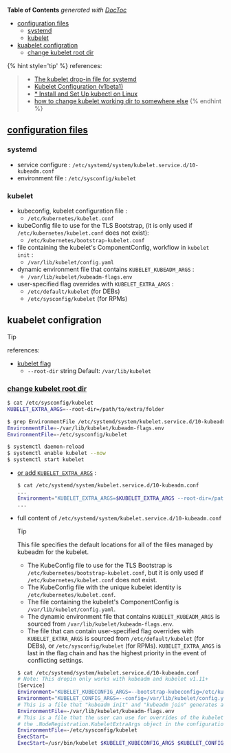 <!-- START doctoc generated TOC please keep comment here to allow auto update -->
<!-- DON'T EDIT THIS SECTION, INSTEAD RE-RUN doctoc TO UPDATE -->
**Table of Contents**  *generated with [DocToc](https://github.com/thlorenz/doctoc)*

- [configuration files](#configuration-files)
  - [systemd](#systemd)
  - [kubelet](#kubelet)
- [kuabelet configration](#kuabelet-configration)
  - [change kubelet root dir](#change-kubelet-root-dir)

<!-- END doctoc generated TOC please keep comment here to allow auto update -->


{% hint style='tip' %}
references:
> - [The kubelet drop-in file for systemd](https://kubernetes.io/docs/setup/production-environment/tools/kubeadm/kubelet-integration/#the-kubelet-drop-in-file-for-systemd)
> - [Kubelet Configuration (v1beta1)](https://kubernetes.io/docs/reference/config-api/kubelet-config.v1beta1/)
> - [* Install and Set Up kubectl on Linux](https://kubernetes.io/docs/tasks/tools/install-kubectl-linux/)
> - [how to change kubelet working dir to somewhere else](https://stackoverflow.com/a/53228571/2940319)
{% endhint %}


## [configuration files](https://kubernetes.io/docs/setup/production-environment/tools/kubeadm/kubelet-integration/)
### systemd
- service configure : `/etc/systemd/system/kubelet.service.d/10-kubeadm.conf`
- environment file : `/etc/sysconfig/kubelet`

### kubelet
- kubeconfig, kubelet configuration file :
  - `/etc/kubernetes/kubelet.conf`
- kubeConfig file to use for the TLS Bootstrap, (it is only used if `/etc/kubernetes/kubelet.conf` does not exist):
  - `/etc/kubernetes/bootstrap-kubelet.conf`
- file containing the kubelet's ComponentConfig, workflow in `kubelet init` :
  - `/var/lib/kubelet/config.yaml`
- dynamic environment file that contains `KUBELET_KUBEADM_ARGS` :
  - `/var/lib/kubelet/kubeadm-flags.env`
- user-specified flag overrides with `KUBELET_EXTRA_ARGS` :
  - `/etc/default/kubelet` (for DEBs)
  - `/etc/sysconfig/kubelet` (for RPMs)


## kuabelet configration

> [!TIP]
> references: <br>
> - [kubelet flag](https://kubernetes.io/docs/reference/command-line-tools-reference/kubelet/)
>   - `--root-dir` string     Default: `/var/lib/kubelet`

### [change kubelet root dir](https://stackoverflow.com/a/53228571/2940319)
```bash
$ cat /etc/sysconfig/kubelet
KUBELET_EXTRA_ARGS=--root-dir=/path/to/extra/folder

$ grep EnvironmentFile /etc/systemd/system/kubelet.service.d/10-kubeadm.conf
EnvironmentFile=-/var/lib/kubelet/kubeadm-flags.env
EnvironmentFile=-/etc/sysconfig/kubelet

$ systemctl daemon-reload
$ systemctl enable kubelet --now
$ systemctl start kubelet
```

- [or add `KUBELET_EXTRA_ARGS`](https://stackoverflow.com/a/46065250/2940319) :
  ```bash
  $ cat /etc/systemd/system/kubelet.service.d/10-kubeadm.conf
  ...
  Environment="KUBELET_EXTRA_ARGS=$KUBELET_EXTRA_ARGS --root-dir=/path/to/extra/folder"
  ...
  ```

- full content of `/etc/systemd/system/kubelet.service.d/10-kubeadm.conf`

  > [!TIP]
  > This file specifies the default locations for all of the files managed by kubeadm for the kubelet.
  > - The KubeConfig file to use for the TLS Bootstrap is `/etc/kubernetes/bootstrap-kubelet.conf`, but it is only used if `/etc/kubernetes/kubelet.conf` does not exist.
  > - The KubeConfig file with the unique kubelet identity is `/etc/kubernetes/kubelet.conf`.
  > - The file containing the kubelet's ComponentConfig is `/var/lib/kubelet/config.yaml`.
  > - The dynamic environment file that contains `KUBELET_KUBEADM_ARGS` is sourced from `/var/lib/kubelet/kubeadm-flags.env`.
  > - The file that can contain user-specified flag overrides with `KUBELET_EXTRA_ARGS` is sourced from `/etc/default/kubelet` (for DEBs), or `/etc/sysconfig/kubelet` (for RPMs). `KUBELET_EXTRA_ARGS` is last in the flag chain and has the highest priority in the event of conflicting settings.

  ```bash
  $ cat /etc/systemd/system/kubelet.service.d/10-kubeadm.conf
  # Note: This dropin only works with kubeadm and kubelet v1.11+
  [Service]
  Environment="KUBELET_KUBECONFIG_ARGS=--bootstrap-kubeconfig=/etc/kubernetes/bootstrap-kubelet.conf --kubeconfig=/etc/kubernetes/kubelet.conf"
  Environment="KUBELET_CONFIG_ARGS=--config=/var/lib/kubelet/config.yaml"
  # This is a file that "kubeadm init" and "kubeadm join" generates at runtime, populating the KUBELET_KUBEADM_ARGS variable dynamically
  EnvironmentFile=-/var/lib/kubelet/kubeadm-flags.env
  # This is a file that the user can use for overrides of the kubelet args as a last resort. Preferably, the user should use
  # the .NodeRegistration.KubeletExtraArgs object in the configuration files instead. KUBELET_EXTRA_ARGS should be sourced from this file.
  EnvironmentFile=-/etc/sysconfig/kubelet
  ExecStart=
  ExecStart=/usr/bin/kubelet $KUBELET_KUBECONFIG_ARGS $KUBELET_CONFIG_ARGS $KUBELET_KUBEADM_ARGS $KUBELET_EXTRA_ARGS
  ```
